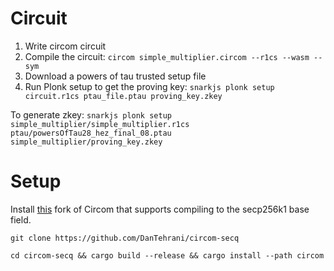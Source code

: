# Circuit

1. Write circom circuit
2. Compile the circuit:
   `circom simple_multiplier.circom --r1cs --wasm --sym`
3. Download a powers of tau trusted setup file
4. Run Plonk setup to get the proving key:
   `snarkjs plonk setup circuit.r1cs ptau_file.ptau proving_key.zkey`

To generate zkey:
`snarkjs plonk setup simple_multiplier/simple_multiplier.r1cs ptau/powersOfTau28_hez_final_08.ptau simple_multiplier/proving_key.zkey`

# Setup

Install [this](https://github.com/DanTehrani/circom-secq) fork of Circom that supports compiling to the secp256k1 base field.

```
git clone https://github.com/DanTehrani/circom-secq
```

```
cd circom-secq && cargo build --release && cargo install --path circom
```
